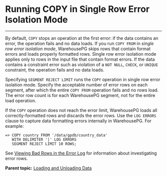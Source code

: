 # Running COPY in Single Row Error Isolation Mode
---

By default, `COPY` stops an operation at the first error: if the data contains an error, the operation fails and no data loads. If you run `COPY FROM` in *single row error isolation mode*, WarehousePG skips rows that contain format errors and loads properly formatted rows. Single row error isolation mode applies only to rows in the input file that contain format errors. If the data contains a constraint error such as violation of a `NOT NULL`, `CHECK`, or `UNIQUE` constraint, the operation fails and no data loads.

Specifying `SEGMENT REJECT LIMIT` runs the `COPY` operation in single row error isolation mode. Specify the acceptable number of error rows on each segment, after which the entire `COPY FROM` operation fails and no rows load. The error row count is for each WarehousePG segment, not for the entire load operation.

If the `COPY` operation does not reach the error limit, WarehousePG loads all correctly-formatted rows and discards the error rows. Use the `LOG ERRORS` clause to capture data formatting errors internally in WarehousePG. For example:

```
=> COPY country FROM '/data/gpdb/country_data' 
   WITH DELIMITER '|' LOG ERRORS
   SEGMENT REJECT LIMIT 10 ROWS;
```

See [Viewing Bad Rows in the Error Log](g-viewing-bad-rows-in-the-error-table-or-error-log.html) for information about investigating error rows.

**Parent topic:** [Loading and Unloading Data](../../load/topics/g-loading-and-unloading-data.html)

